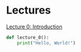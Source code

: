 # Lectures

[Lecture 0: Introduction](Lectures/Lecture0.md)
```python 
def lecture_0():
    print("Hello, World!")
```

